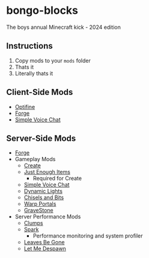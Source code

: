 # bongo-blocks
The boys annual Minecraft kick - 2024 edition

## Instructions
1. Copy mods to your `mods` folder
2. Thats it
3. Literally thats it

## Client-Side Mods 
- [Optifine](https://optifine.net/downloads)
- [Forge](https://files.minecraftforge.net/net/minecraftforge/forge/index_1.20.4.html)
- [Simple Voice Chat](https://www.curseforge.com/minecraft/mc-mods/simple-voice-chat)

## Server-Side Mods
- [Forge](https://files.minecraftforge.net/net/minecraftforge/forge/index_1.20.4.html)
- Gameplay Mods
    - [Create](https://www.curseforge.com/minecraft/mc-mods/create)
    - [Just Enough Items](https://www.curseforge.com/minecraft/mc-mods/jei)
        - Required for Create
    - [Simple Voice Chat](https://www.curseforge.com/minecraft/mc-mods/simple-voice-chat)
    - [Dynamic Lights](https://www.curseforge.com/minecraft/mc-mods/tschipcrafts-dynamic-lights-modz)
    - [Chisels and Bits](https://www.curseforge.com/minecraft/mc-mods/chisels-bits)
    - [Warp Portals](https://www.curseforge.com/minecraft/data-packs/warp-portals-portal-teleportation)
    - [GraveStone](https://www.curseforge.com/minecraft/mc-mods/gravestone-mod)
- Server Performance Mods
    - [Clumps](https://www.curseforge.com/minecraft/mc-mods/clumps)
    - [Spark](https://www.curseforge.com/minecraft/mc-mods/spark)
        - Performance monitoring and system profiler
    - [Leaves Be Gone](https://www.curseforge.com/minecraft/mc-mods/leaves-be-gone)
    - [Let Me Despawn](https://www.curseforge.com/minecraft/mc-mods/let-me-despawn)
